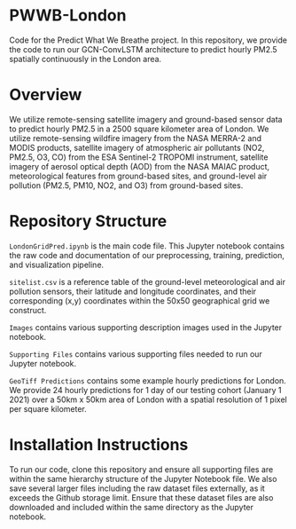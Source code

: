 # PWWB-London


Code for the Predict What We Breathe project. In this repository, we provide the code to run our GCN-ConvLSTM architecture to predict hourly PM2.5 spatially continuously in the London area. 

# Overview

We utilize remote-sensing satellite imagery and ground-based sensor data to predict hourly PM2.5 in a 2500 square kilometer area of London. We utilize remote-sensing wildfire imagery from the NASA MERRA-2 and MODIS products, satellite imagery of atmospheric air pollutants (NO2, PM2.5, O3, CO) from the ESA Sentinel-2 TROPOMI instrument, satellite imagery of aerosol optical depth (AOD) from the NASA MAIAC product, meteorological features from ground-based sites, and ground-level air pollution (PM2.5, PM10, NO2, and O3) from ground-based sites. 

# Repository Structure

```LondonGridPred.ipynb``` is the main code file. This Jupyter notebook contains the raw code and documentation of our preprocessing, training, prediction, and visualization pipeline. 

```sitelist.csv``` is a reference table of the ground-level meteorological and air pollution sensors, their latitude and longitude coordinates, and their corresponding (x,y) coordinates within the 50x50 geographical grid we construct. 

```Images``` contains various supporting description images used in the Jupyter notebook.

```Supporting Files``` contains various supporting files needed to run our Jupyter notebook.

```GeoTiff Predictions``` contains some example hourly predictions for London. We provide 24 hourly predictions for 1 day of our testing cohort (January 1 2021) over a 50km x 50km area of London with a spatial resolution of 1 pixel per square kilometer.

# Installation Instructions

To run our code, clone this repository and ensure all supporting files are within the same hierarchy structure of the Jupyter Notebook file. We also save several larger files including the raw dataset files externally, as it exceeds the Github storage limit. Ensure that these dataset files are also downloaded and included within the same directory as the Jupyter notebook.
